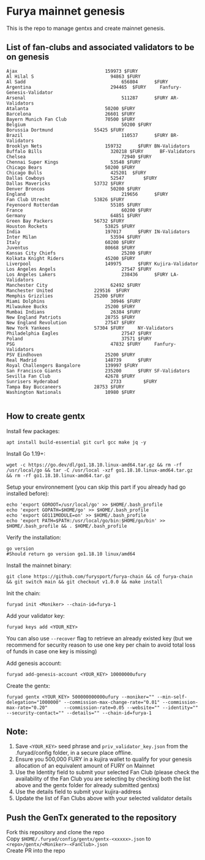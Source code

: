 # Furya mainnet genesis

This is the repo to manage gentxs and create mainnet genesis.

## List of fan-clubs and associated validators to be on genesis

```
Ajax                                159973 $FURY
Al Hilal S                            94863 $FURY
Al Sadd                                   656804      $FURY
Argentina                             294465  $FURY     Fanfury-Genesis-Validator
Arsenal                                   511287      $FURY AR-Validators
Atalanta                            50200 $FURY
Barcelona                           26601 $FURY
Bayern Munich Fan Club              70500 $FURY 
Belgium                                   50200 $FURY
Borussia Dortmund               55425 $FURY
Brazil                                    110537      $FURY BR-Validators
Brooklyn Nets                       159732      $FURY BN-Validators
Buffalo Bills                         320218 $FURY      BF-Validators
Chelsea                                   72940 $FURY   
Chennai Super Kings                   53548 $FURY     
Chicago Bears                       50200 $FURY
Chicago Bulls                         425201  $FURY
Dallas Cowboys                        52547       $FURY
Dallas Mavericks                53732 $FURY
Denver Broncos                        50200 $FURY
England                                   219656      $FURY 
Fan Club Utrecht                53826 $FURY     
Feyenoord Rotterdam                   55105 $FURY     
France                                    60200 $FURY   
Germany                               64851 $FURY 
Green Bay Packers               56732 $FURY     
Houston Rockets                     53825 $FURY 
India                               197017      $FURY IN-Validators
Inter Milan                           53594 $FURY 
Italy                               60200 $FURY
Juventus                            80668 $FURY
Kansas City Chiefs                        25200 $FURY   
Kolkata Knight Riders               45200 $FURY
Liverpool                           149975      $FURY Kujira-Validator
Los Angeles Angels                        27547 $FURY   
Los Angeles Lakers                        238436      $FURY LA-Validators
Manchester City                       62492 $FURY     
Manchester United               229516  $FURY     
Memphis Grizzlies               25200 $FURY     
Miami Dolphins                        30946 $FURY
Milwaukee Bucks                     25200 $FURY
Mumbai Indians                        26384 $FURY
New England Patriots                28755 $FURY
New England Revolution              27547 $FURY   
New York Yankees                57304 $FURY     NY-Validators
Philadelphia Eagles                       27547 $FURY   
Poland                                    37571 $FURY   
PSG                                   47832 $FURY     Fanfury-Validators
PSV Eindhoven                       25200 $FURY
Real Madrid                         148739      $FURY 
Royal Challengers Bangalore         139997 $FURY
San Francisco Giants                235200      $FURY SF-Validators
Sevilla Fan Club                    42678 $FURY   
Sunrisers Hyderabad                   2733        $FURY
Tampa Bay Buccaneers            28753 $FURY
Washington Nationals                10980 $FURY


```

## How to create gentx

Install few packages:

```shell
apt install build-essential git curl gcc make jq -y
```

Install Go 1.19+:

```shell
wget -c https://go.dev/dl/go1.18.10.linux-amd64.tar.gz && rm -rf /usr/local/go && tar -C /usr/local -xzf go1.18.10.linux-amd64.tar.gz && rm -rf go1.18.10.linux-amd64.tar.gz
```

Setup your environnement (you can skip this part if you already had go installed before):

```shell
echo 'export GOROOT=/usr/local/go' >> $HOME/.bash_profile
echo 'export GOPATH=$HOME/go' >> $HOME/.bash_profile
echo 'export GO111MODULE=on' >> $HOME/.bash_profile
echo 'export PATH=$PATH:/usr/local/go/bin:$HOME/go/bin' >> $HOME/.bash_profile && . $HOME/.bash_profile
```

Verify the installation:

```shell
go version
#Should return go version go1.18.10 linux/amd64
```

Install the mainnet binary:

```shell
git clone https://github.com/furysport/furya-chain && cd furya-chain && git switch main && git checkout v1.0.0 && make install
```

Init the chain:

```shell
furyad init <Moniker> --chain-id=furya-1
```

Add your validator key:

```shell
furyad keys add <YOUR_KEY>
```

You can also use `--recover` flag to retrieve an already existed key (but we recommend for security reason to use one key per chain to avoid total loss of funds in case one key is missing)

Add genesis account:

```shell
furyad add-genesis-account <YOUR_KEY> 10000000ufury
```

Create the gentx:

```shell
furyad gentx <YOUR_KEY> 500000000000ufury --moniker="" --min-self-delegation="1000000" --commission-max-change-rate="0.01" --commission-max-rate="0.20"      --commission-rate=0.05 --website="" --identity="" --security-contact="" --details="" --chain-id=furya-1
```

## Note:

1. Save `<YOUR_KEY>` seed phrase and `priv_validator_key.json` from the .furyad/config folder, in a secure place offline.
2. Ensure you 500,000 FURY in a kujira wallet to qualify for your genesis allocation of an equivalent amount of FURY on Mainnet
3. Use the Identity field to submit your selected Fan Club (please check the availability of the Fan Club you are selecting by checking both the list above and the gentx folder for already submitted gentxs)
4. Use the details field to submit your kujira-address
5. Update the list of Fan Clubs above with your selected validator details

## Push the GenTx generated to the repository

Fork this repository and clone the repo    
Copy `$HOME/.furyad/config/gentx/gentx-<xxxxx>.json` to `<repo>/gentx/<Moniker>-<FanClub>.json`  
Create PR into the repo
